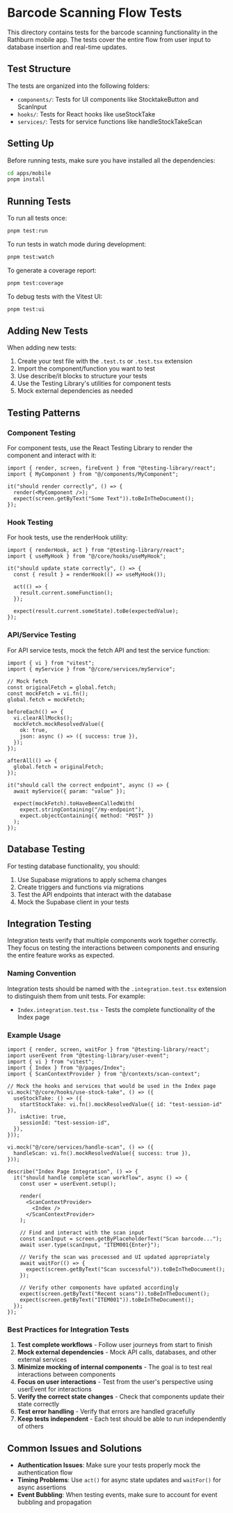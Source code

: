 # Barcode Scanning Flow Tests

This directory contains tests for the barcode scanning functionality in the Rathburn mobile app. The tests cover the entire flow from user input to database insertion and real-time updates.

## Test Structure

The tests are organized into the following folders:

- `components/`: Tests for UI components like StocktakeButton and ScanInput
- `hooks/`: Tests for React hooks like useStockTake
- `services/`: Tests for service functions like handleStockTakeScan

## Setting Up

Before running tests, make sure you have installed all the dependencies:

```bash
cd apps/mobile
pnpm install
```

## Running Tests

To run all tests once:

```bash
pnpm test:run
```

To run tests in watch mode during development:

```bash
pnpm test:watch
```

To generate a coverage report:

```bash
pnpm test:coverage
```

To debug tests with the Vitest UI:

```bash
pnpm test:ui
```

## Adding New Tests

When adding new tests:

1. Create your test file with the `.test.ts` or `.test.tsx` extension
2. Import the component/function you want to test
3. Use describe/it blocks to structure your tests
4. Use the Testing Library's utilities for component tests
5. Mock external dependencies as needed

## Testing Patterns

### Component Testing

For component tests, use the React Testing Library to render the component and interact with it:

```tsx
import { render, screen, fireEvent } from "@testing-library/react";
import { MyComponent } from "@/components/MyComponent";

it("should render correctly", () => {
  render(<MyComponent />);
  expect(screen.getByText("Some Text")).toBeInTheDocument();
});
```

### Hook Testing

For hook tests, use the renderHook utility:

```tsx
import { renderHook, act } from "@testing-library/react";
import { useMyHook } from "@/core/hooks/useMyHook";

it("should update state correctly", () => {
  const { result } = renderHook(() => useMyHook());

  act(() => {
    result.current.someFunction();
  });

  expect(result.current.someState).toBe(expectedValue);
});
```

### API/Service Testing

For API service tests, mock the fetch API and test the service function:

```tsx
import { vi } from "vitest";
import { myService } from "@/core/services/myService";

// Mock fetch
const originalFetch = global.fetch;
const mockFetch = vi.fn();
global.fetch = mockFetch;

beforeEach(() => {
  vi.clearAllMocks();
  mockFetch.mockResolvedValue({
    ok: true,
    json: async () => ({ success: true }),
  });
});

afterAll(() => {
  global.fetch = originalFetch;
});

it("should call the correct endpoint", async () => {
  await myService({ param: "value" });

  expect(mockFetch).toHaveBeenCalledWith(
    expect.stringContaining("/my-endpoint"),
    expect.objectContaining({ method: "POST" })
  );
});
```

## Database Testing

For testing database functionality, you should:

1. Use Supabase migrations to apply schema changes
2. Create triggers and functions via migrations
3. Test the API endpoints that interact with the database
4. Mock the Supabase client in your tests

## Integration Testing

Integration tests verify that multiple components work together correctly. They focus on testing the interactions between components and ensuring the entire feature works as expected.

### Naming Convention

Integration tests should be named with the `.integration.test.tsx` extension to distinguish them from unit tests. For example:

- `Index.integration.test.tsx` - Tests the complete functionality of the Index page

### Example Usage

```tsx
import { render, screen, waitFor } from "@testing-library/react";
import userEvent from "@testing-library/user-event";
import { vi } from "vitest";
import { Index } from "@/pages/Index";
import { ScanContextProvider } from "@/contexts/scan-context";

// Mock the hooks and services that would be used in the Index page
vi.mock("@/core/hooks/use-stock-take", () => ({
  useStockTake: () => ({
    startStockTake: vi.fn().mockResolvedValue({ id: "test-session-id" }),
    isActive: true,
    sessionId: "test-session-id",
  }),
}));

vi.mock("@/core/services/handle-scan", () => ({
  handleScan: vi.fn().mockResolvedValue({ success: true }),
}));

describe("Index Page Integration", () => {
  it("should handle complete scan workflow", async () => {
    const user = userEvent.setup();

    render(
      <ScanContextProvider>
        <Index />
      </ScanContextProvider>
    );

    // Find and interact with the scan input
    const scanInput = screen.getByPlaceholderText("Scan barcode...");
    await user.type(scanInput, "ITEM001{Enter}");

    // Verify the scan was processed and UI updated appropriately
    await waitFor(() => {
      expect(screen.getByText("Scan successful")).toBeInTheDocument();
    });

    // Verify other components have updated accordingly
    expect(screen.getByText("Recent scans")).toBeInTheDocument();
    expect(screen.getByText("ITEM001")).toBeInTheDocument();
  });
});
```

### Best Practices for Integration Tests

1. **Test complete workflows** - Follow user journeys from start to finish
2. **Mock external dependencies** - Mock API calls, databases, and other external services
3. **Minimize mocking of internal components** - The goal is to test real interactions between components
4. **Focus on user interactions** - Test from the user's perspective using userEvent for interactions
5. **Verify the correct state changes** - Check that components update their state correctly
6. **Test error handling** - Verify that errors are handled gracefully
7. **Keep tests independent** - Each test should be able to run independently of others

## Common Issues and Solutions

- **Authentication Issues**: Make sure your tests properly mock the authentication flow
- **Timing Problems**: Use `act()` for async state updates and `waitFor()` for async assertions
- **Event Bubbling**: When testing events, make sure to account for event bubbling and propagation

